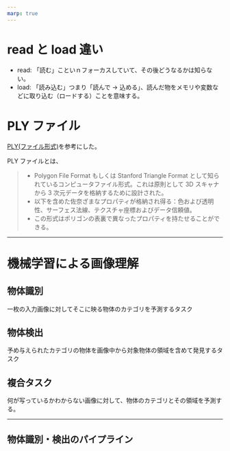```yaml
---
marp: true
---
```


<!--
theme: default
size: 4:3
page_number: true
paginate: true
header: "2020年10月20日"
style: |

  section { font-size: 20px;}

  header {
    width: 100%;
    font-size: 20px;
    color: black;
    padding: 1px;
    top: 50px;
  }

  footer {
    width: 100%;
    font-size: 20px;
    color: black;
    text-align: right;
    padding: 15px;
  }

  h1 {
    font-size: 35;
    color: navy;
  }

  h2 {
    font-size: 30;
    color: navy;
  }

  h3 {
    font-size: 25;
    color: navy;
  }

  pre, code{
    font-size: 18px;
  }
-->

# read と load 違い

- read: 「読む」こといｎフォーカスしていて、その後どうなるかは知らない。
- load: 「読み込む」つまり「読んで → 込める」、読んだ物をメモリや変数などに取り込む（ロードする）ことを意味する。

# PLY ファイル

[PLY(ファイル形式)](https://www.weblio.jp/content/PLY+%28%E3%83%95%E3%82%A1%E3%82%A4%E3%83%AB%E5%BD%A2%E5%BC%8F%29)を参考にした。

PLY ファイルとは、

> - Polygon File Format もしくは Stanford Triangle Format として知られているコンピュータファイル形式。これは原則として 3D スキャナから 3 次元データを格納するために設計された。
> - 以下を含めた佐奈ざまなプロパティが格納され得る：色および透明性、サーフェス法線、テクスチャ座標およびデータ信頼値。
> - この形式はポリゴンの表裏で異なったプロパティを持たせることができる。

---

# 機械学習による画像理解

## 物体識別
一枚の入力画像に対してそこに映る物体のカテゴリを予測するタスク

## 物体検出
予め与えられたカテゴリの物体を画像中から対象物体の領域を含めて発見するタスク

## 複合タスク
何が写っているかわからない画像に対して、物体のカテゴリとその領域を予測する。

---

## 物体識別・検出のパイプライン

